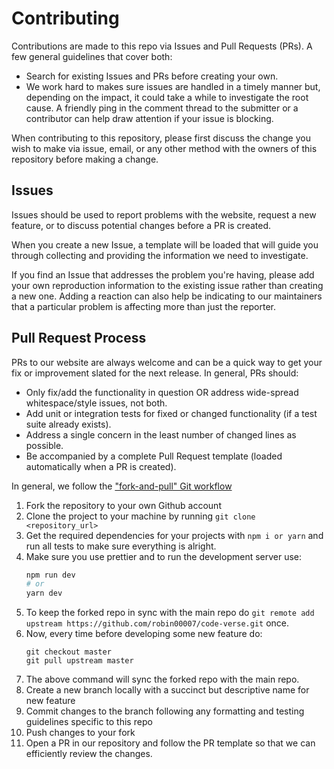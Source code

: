 # **Contributing**

Contributions are made to this repo via Issues and Pull Requests (PRs). A few general guidelines that cover both:

- Search for existing Issues and PRs before creating your own.
- We work hard to makes sure issues are handled in a timely manner but, depending on the impact, it could take a while to investigate the root cause. A friendly ping in the comment thread to the submitter or a contributor can help draw attention if your issue is blocking.

When contributing to this repository, please first discuss the change you wish to make via issue, email, or any other method with the owners of this repository before making a change.

## **Issues**

Issues should be used to report problems with the website, request a new feature, or to discuss potential changes before a PR is created. 

When you create a new Issue, a template will be loaded that will guide you through collecting and providing the information we need to investigate.

If you find an Issue that addresses the problem you're having, please add your own reproduction information to the existing issue rather than creating a new one. Adding a reaction can also help be indicating to our maintainers that a particular problem is affecting more than just the reporter.

## **Pull Request Process**

PRs to our website are always welcome and can be a quick way to get your fix or improvement slated for the next release. In general, PRs should:

- Only fix/add the functionality in question OR address wide-spread whitespace/style issues, not both.
- Add unit or integration tests for fixed or changed functionality (if a test suite already exists).
- Address a single concern in the least number of changed lines as possible.
- Be accompanied by a complete Pull Request template (loaded automatically when a PR is created).

In general, we follow the ["fork-and-pull" Git workflow](https://github.com/susam/gitpr)

1. Fork the repository to your own Github account
1. Clone the project to your machine by running `git clone <repository_url>`
1. Get the required dependencies for your projects with `npm i or yarn` and run all tests to make sure everything is alright.
1. Make sure you use prettier and to run the development server use:
    ```bash
    npm run dev
    # or
    yarn dev
    ```
1. To keep the forked repo in sync with the main repo do `git remote add upstream https://github.com/robin00007/code-verse.git` once.
1. Now, every time before developing some new feature do:
    ```
    git checkout master
    git pull upstream master
    ```
1. The above command will sync the forked repo with the main repo.
1. Create a new branch locally with a succinct but descriptive name for new feature
1. Commit changes to the branch following any formatting and testing guidelines specific to this repo
1. Push changes to your fork
1. Open a PR in our repository and follow the PR template so that we can efficiently review the changes.

